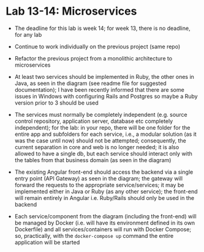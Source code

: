# Lab 13-14: Microservices
- The deadline for this lab is week 14; for week 13, there is no deadline, for any lab
- Continue to work individually on the previous project (same repo)
- Refactor the previous project from a monolithic architecture to microservices

- At least two services should be implemented in Ruby, the other ones in Java, as seen in the diagram (see readme file for suggested documentation); I have been recently informed that there are some issues in Windows with configuring Rails and Postgres so maybe a Ruby version prior to 3 should be used
- The services must normally be completely independent (e.g. source control repository, application server, database etc completely independent); for the lab: in your repo, there will be one folder for the entire app and subfolders for each service, i.e., a modular solution (as it was the case until now) should not be attempted; consequently, the current separation in core and web is no longer needed; it is also allowed to have a single db, but each service should interact only with the tables from that business domain (as seen in the diagram)
- The existing Angular front-end should access the backend via a single entry point (API Gateway) as seen in the diagram; the gateway will forward the requests to the appropriate service/services; it may be implemented either in Java or Ruby (as any other service); the front-end will remain entirely in Angular i.e. Ruby/Rails should only be used in the backend
- Each service/component from the diagram (including the front-end) will be managed by Docker (i.e. will have its environment defined in its own Dockerfile) and all services/containers will run with Docker Compose; so, practically, with the `docker-compose up` command the entire application will be started 
